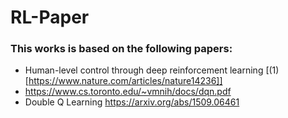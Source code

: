 # RL-Paper

### This works is based on the following papers:
 - Human-level control through deep reinforcement learning [(1)[https://www.nature.com/articles/nature14236]]
 - https://www.cs.toronto.edu/~vmnih/docs/dqn.pdf
 - Double Q Learning https://arxiv.org/abs/1509.06461
